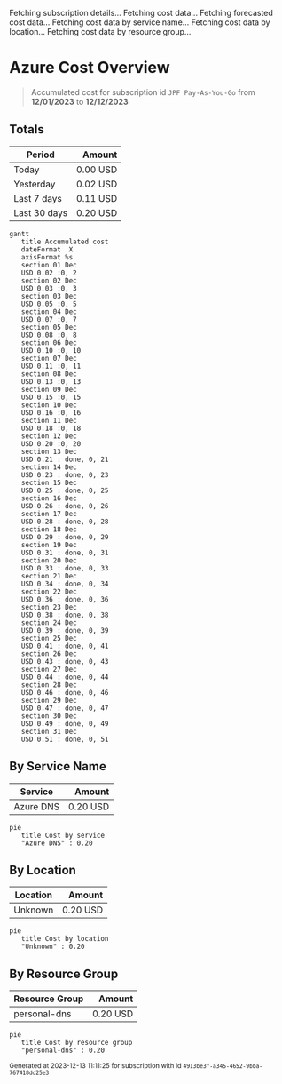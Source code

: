 Fetching subscription details...
Fetching cost data...
Fetching forecasted cost data...
Fetching cost data by service name...
Fetching cost data by location...
Fetching cost data by resource group...
# Azure Cost Overview

> Accumulated cost for subscription id `JPF Pay-As-You-Go` from **12/01/2023** to **12/12/2023**

## Totals

|Period|Amount|
|---|---:|
|Today|0.00 USD|
|Yesterday|0.02 USD|
|Last 7 days|0.11 USD|
|Last 30 days|0.20 USD|

```mermaid
gantt
   title Accumulated cost
   dateFormat  X
   axisFormat %s
   section 01 Dec
   USD 0.02 :0, 2
   section 02 Dec
   USD 0.03 :0, 3
   section 03 Dec
   USD 0.05 :0, 5
   section 04 Dec
   USD 0.07 :0, 7
   section 05 Dec
   USD 0.08 :0, 8
   section 06 Dec
   USD 0.10 :0, 10
   section 07 Dec
   USD 0.11 :0, 11
   section 08 Dec
   USD 0.13 :0, 13
   section 09 Dec
   USD 0.15 :0, 15
   section 10 Dec
   USD 0.16 :0, 16
   section 11 Dec
   USD 0.18 :0, 18
   section 12 Dec
   USD 0.20 :0, 20
   section 13 Dec
   USD 0.21 : done, 0, 21
   section 14 Dec
   USD 0.23 : done, 0, 23
   section 15 Dec
   USD 0.25 : done, 0, 25
   section 16 Dec
   USD 0.26 : done, 0, 26
   section 17 Dec
   USD 0.28 : done, 0, 28
   section 18 Dec
   USD 0.29 : done, 0, 29
   section 19 Dec
   USD 0.31 : done, 0, 31
   section 20 Dec
   USD 0.33 : done, 0, 33
   section 21 Dec
   USD 0.34 : done, 0, 34
   section 22 Dec
   USD 0.36 : done, 0, 36
   section 23 Dec
   USD 0.38 : done, 0, 38
   section 24 Dec
   USD 0.39 : done, 0, 39
   section 25 Dec
   USD 0.41 : done, 0, 41
   section 26 Dec
   USD 0.43 : done, 0, 43
   section 27 Dec
   USD 0.44 : done, 0, 44
   section 28 Dec
   USD 0.46 : done, 0, 46
   section 29 Dec
   USD 0.47 : done, 0, 47
   section 30 Dec
   USD 0.49 : done, 0, 49
   section 31 Dec
   USD 0.51 : done, 0, 51
```

## By Service Name

|Service|Amount|
|---|---:|
|Azure DNS|0.20 USD|

```mermaid
pie
   title Cost by service
   "Azure DNS" : 0.20
```

## By Location

|Location|Amount|
|---|---:|
|Unknown|0.20 USD|

```mermaid
pie
   title Cost by location
   "Unknown" : 0.20
```

## By Resource Group

|Resource Group|Amount|
|---|---:|
|personal-dns|0.20 USD|

```mermaid
pie
   title Cost by resource group
   "personal-dns" : 0.20
```

<sup>Generated at 2023-12-13 11:11:25 for subscription with id `4913be3f-a345-4652-9bba-767418dd25e3`</sup>
